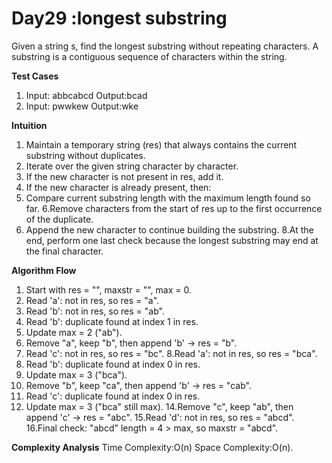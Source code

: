 # Day29 :longest substring
Given a string s, find the longest substring without repeating characters. A substring is a contiguous sequence of characters within the string.

**Test Cases**
1. Input: abbcabcd     Output:bcad
2. Input:  pwwkew     Output:wke

**Intuition**
1. Maintain a temporary string (res) that always contains the current substring without duplicates.
2. Iterate over the given string character by character.
3. If the new character is not present in res, add it.
4. If the new character is already present, then:
5. Compare current substring length with the maximum length found so far.
6.Remove characters from the start of res up to the first occurrence of the duplicate.
7. Append the new character to continue building the substring.
8.At the end, perform one last check because the longest substring may end at the final character.

**Algorithm Flow**
1. Start with res = "", maxstr = "", max = 0.
2. Read 'a': not in res, so res = "a".
3. Read 'b': not in res, so res = "ab".
4. Read 'b': duplicate found at index 1 in res.
5. Update max = 2 ("ab").
6. Remove "a", keep "b", then append 'b' → res = "b".
7. Read 'c': not in res, so res = "bc".
8.Read 'a': not in res, so res = "bca".
9. Read 'b': duplicate found at index 0 in res.
10. Update max = 3 ("bca").
11. Remove "b", keep "ca", then append 'b' → res = "cab".
12. Read 'c': duplicate found at index 0 in res.
13. Update max = 3 ("bca" still max).
14.Remove "c", keep "ab", then append 'c' → res = "abc".
15.Read 'd': not in res, so res = "abcd".
16.Final check: "abcd" length = 4 > max, so maxstr = "abcd".

**Complexity Analysis**
Time Complexity:O(n)
Space Complexity:O(n).
